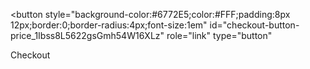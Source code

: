 ---
---


<!-- Load Stripe.js on your website. -->
<script src="https://js.stripe.com/v3"></script>

<!-- Create a button that your customers click to complete their purchase. Customize the styling to suit your branding. -->
<button
style="background-color:#6772E5;color:#FFF;padding:8px 12px;border:0;border-radius:4px;font-size:1em"
id="checkout-button-price_1Ibss8L5622gsGmh54W16XLz"
role="link"
type="button"
>
Checkout
</button>

<div id="error-message"></div>

<script>
(function() {
var stripe = Stripe('pk_live_51IbsfsL5622gsGmhUlHqPNCa70Ac3I3l6pSeEenMhSzugJJGvXaVuD9U6rlgq1RVse1J4phWEGLGwIAoH8zSo2GL00kOBE7wRT');

var checkoutButton = document.getElementById('checkout-button-price_1Ibss8L5622gsGmh54W16XLz');
checkoutButton.addEventListener('click', function () {
/*
* When the customer clicks on the button, redirect
* them to Checkout.
*/
stripe.redirectToCheckout({
lineItems: [{price: 'price_1Ibss8L5622gsGmh54W16XLz', quantity: 1}],
mode: 'payment',
/*
* Do not rely on the redirect to the successUrl for fulfilling
* purchases, customers may not always reach the success_url after
* a successful payment.
* Instead use one of the strategies described in
* https://stripe.com/docs/payments/checkout/fulfill-orders
*/
successUrl: 'https://seomba.com/thankyou',
cancelUrl: 'https://seomba.com/canceled',
})
.then(function (result) {
if (result.error) {
/*
* If `redirectToCheckout` fails due to a browser or network
* error, display the localized error message to your customer.
*/
var displayError = document.getElementById('error-message');
displayError.textContent = result.error.message;
}
});
});
})();
</script>